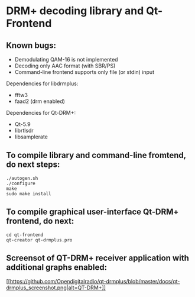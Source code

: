 # DRM+ decoding library and Qt-Frontend

## Known bugs:
- Demodulating QAM-16 is not implemented
- Decoding only AAC format (with SBR/PS)
- Command-line frontend supports only file (or stdin) input

Dependencies for libdrmplus:
- fftw3
- faad2 (drm enabled)

Dependencies for Qt-DRM+:
- Qt-5.9
- librtlsdr
- libsamplerate

## To compile library and command-line fromtend, do next steps:
```
./autogen.sh
./configure
make
sudo make install
```

## To compile graphical user-interface Qt-DRM+ frontend, do next:
```
cd qt-frontend
qt-creator qt-drmplus.pro
```

## Screensot of QT-DRM+ receiver application with additional graphs enabled:
[[https://github.com/Opendigitalradio/qt-drmplus/blob/master/docs/qt-drmplus_screenshot.png|alt=QT-DRM+]]
